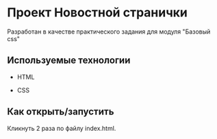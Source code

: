 # Проект Новостной странички

Разработан в качестве практического задания для модуля "Базовый css"
## Используемые технологии

* HTML

* CSS 
## Как открыть/запустить

Кликнуть 2 раза по файлу index.html.
